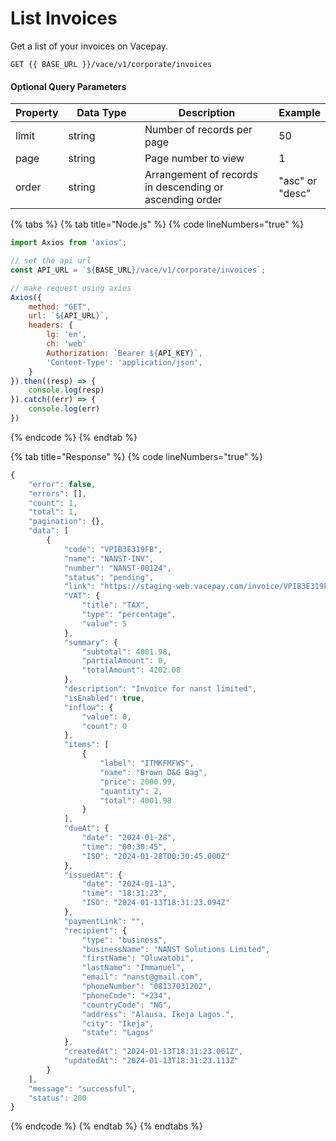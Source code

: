 # List Invoices

Get a list of your invoices on Vacepay.&#x20;

```
GET {{ BASE_URL }}/vace/v1/corporate/invoices
```

#### Optional Query Parameters

<table><thead><tr><th>Property</th><th width="158">Data Type</th><th width="279">Description</th><th>Example</th></tr></thead><tbody><tr><td>limit</td><td>string</td><td>Number of records per page</td><td>50</td></tr><tr><td>page</td><td>string</td><td>Page number to view</td><td>1</td></tr><tr><td>order</td><td>string</td><td>Arrangement of records in descending or ascending order</td><td>"asc" or "desc"</td></tr></tbody></table>

{% tabs %}
{% tab title="Node.js" %}
{% code lineNumbers="true" %}
```javascript
import Axios from 'axios';

// set the api url
const API_URL = `${BASE_URL}/vace/v1/corporate/invoices`;

// make request using axios
Axios({
    method: "GET",
    url: `${API_URL}`,
    headers: {
        lg: 'en',
        ch: 'web'
        Authorization: `Bearer ${API_KEY}`,
        'Content-Type': 'application/json',
    }
}).then((resp) => {
    console.log(resp)
}).catch((err) => {
    console.log(err)
})
```
{% endcode %}
{% endtab %}

{% tab title="Response" %}
{% code lineNumbers="true" %}
```javascript
{
    "error": false,
    "errors": [],
    "count": 1,
    "total": 1,
    "pagination": {},
    "data": [
        {
            "code": "VPIB3E319FB",
            "name": "NANST-INV",
            "number": "NANST-00124",
            "status": "pending",
            "link": "https://staging-web.vacepay.com/invoice/VPIB3E319FB",
            "VAT": {
                "title": "TAX",
                "type": "percentage",
                "value": 5
            },
            "summary": {
                "subtotal": 4001.98,
                "partialAmount": 0,
                "totalAmount": 4202.08
            },
            "description": "Invoice for nanst limited",
            "isEnabled": true,
            "inflow": {
                "value": 0,
                "count": 0
            },
            "items": [
                {
                    "label": "ITMKFMFWS",
                    "name": "Brown D&G Bag",
                    "price": 2000.99,
                    "quantity": 2,
                    "total": 4001.98
                }
            ],
            "dueAt": {
                "date": "2024-01-28",
                "time": "00:30:45",
                "ISO": "2024-01-28T00:30:45.000Z"
            },
            "issuedAt": {
                "date": "2024-01-13",
                "time": "18:31:23",
                "ISO": "2024-01-13T18:31:23.094Z"
            },
            "paymentLink": "",
            "recipient": {
                "type": "business",
                "businessName": "NANST Solutions Limited",
                "firstName": "Oluwatobi",
                "lastName": "Immanuel",
                "email": "nanst@gmail.com",
                "phoneNumber": "08137031202",
                "phoneCode": "+234",
                "countryCode": "NG",
                "address": "Alausa, Ikeja Lagos.",
                "city": "Ikeja",
                "state": "Lagos"
            },
            "createdAt": "2024-01-13T18:31:23.061Z",
            "updatedAt": "2024-01-13T18:31:23.113Z"
        }
    ],
    "message": "successful",
    "status": 200
}
```
{% endcode %}
{% endtab %}
{% endtabs %}
